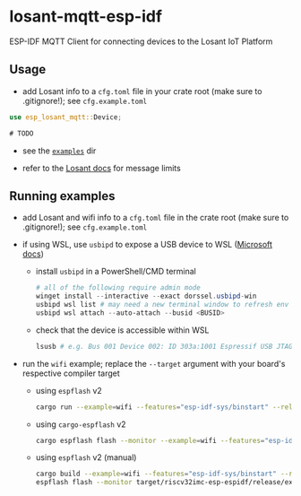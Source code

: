 # losant-mqtt-esp-idf

ESP-IDF MQTT Client for connecting devices to the Losant IoT Platform

## Usage

- add Losant info to a `cfg.toml` file in your crate root (make sure to .gitignore!); see
  `cfg.example.toml`

```rs
use esp_losant_mqtt::Device;

# TODO
```

- see the [`examples`](https://github.com/tedbyron/losant-mqtt-esp-idf/tree/main/examples) dir

- refer to the [Losant docs](https://docs.losant.com/mqtt/overview/#message-limits) for message
  limits

## Running examples

- add Losant and wifi info to a `cfg.toml` file in the crate root (make sure to .gitignore!); see
  `cfg.example.toml`

- if using WSL, use `usbipd` to expose a USB device to WSL
  ([Microsoft docs](https://learn.microsoft.com/en-us/windows/wsl/connect-usb))

  - install `usbipd` in a PowerShell/CMD terminal

    ```ps1
    # all of the following require admin mode
    winget install --interactive --exact dorssel.usbipd-win
    usbipd wsl list # may need a new terminal window to refresh env
    usbipd wsl attach --auto-attach --busid <BUSID>
    ```

  - check that the device is accessible within WSL

    ```sh
    lsusb # e.g. Bus 001 Device 002: ID 303a:1001 Espressif USB JTAG/serial debug unit
    ```

- run the `wifi` example; replace the `--target` argument with your board's respective compiler
  target

  - using `espflash` v2

    ```sh
    cargo run --example=wifi --features="esp-idf-sys/binstart" --release --target=riscv32imc-esp-espidf
    ```

  - using `cargo-espflash` v2

    ```sh
    cargo espflash flash --monitor --example=wifi --features="esp-idf-sys/binstart" --release --target=riscv32imc-esp-espidf
    ```

  - using `espflash` v2 (manual)

    ```sh
    cargo build --example=wifi --features="esp-idf-sys/binstart" --release --target=riscv32imc-esp-espidf
    espflash flash --monitor target/riscv32imc-esp-espidf/release/examples/wifi
    ```

